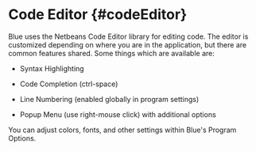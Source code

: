 Code Editor {#codeEditor}
===========

Blue uses the Netbeans Code Editor library for editing code. The editor
is customized depending on where you are in the application, but there
are common features shared. Some things which are available are:

-   Syntax Highlighting

-   Code Completion (ctrl-space)

-   Line Numbering (enabled globally in program settings)

-   Popup Menu (use right-mouse click) with additional options

You can adjust colors, fonts, and other settings within Blue's Program
Options.
